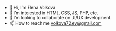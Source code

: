 - 👋 Hi, I’m Elena Volkova
- 👀 I’m interested in HTML, CSS, JS, PHP, etc.
- 💞️ I’m looking to collaborate on UI/UX development.
- 📫 How to reach me volkova72.ev@gmail.com

<!---
Wolf-72/Wolf-72 is a ✨ special ✨ repository because its `README.md` (this file) appears on your GitHub profile.
You can click the Preview link to take a look at your changes.
--->
